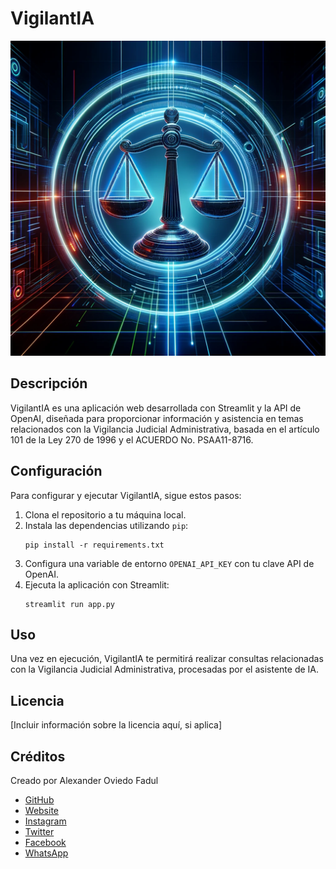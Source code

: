 
# VigilantIA

![Logo de VigilantIA](https://raw.githubusercontent.com/bladealex9848/VigilantIA/main/logo.png)

## Descripción
VigilantIA es una aplicación web desarrollada con Streamlit y la API de OpenAI, diseñada para proporcionar información y asistencia en temas relacionados con la Vigilancia Judicial Administrativa, basada en el artículo 101 de la Ley 270 de 1996 y el ACUERDO No. PSAA11-8716.

## Configuración
Para configurar y ejecutar VigilantIA, sigue estos pasos:

1. Clona el repositorio a tu máquina local.
2. Instala las dependencias utilizando `pip`:
   ```
   pip install -r requirements.txt
   ```
3. Configura una variable de entorno `OPENAI_API_KEY` con tu clave API de OpenAI.
4. Ejecuta la aplicación con Streamlit:
   ```
   streamlit run app.py
   ```

## Uso
Una vez en ejecución, VigilantIA te permitirá realizar consultas relacionadas con la Vigilancia Judicial Administrativa, procesadas por el asistente de IA.

## Licencia
[Incluir información sobre la licencia aquí, si aplica]

## Créditos
Creado por Alexander Oviedo Fadul
- [GitHub](https://github.com/bladealex9848)
- [Website](https://alexander.oviedo.isabellaea.com/)
- [Instagram](https://www.instagram.com/alexander.oviedo.fadul)
- [Twitter](https://twitter.com/alexanderofadul)
- [Facebook](https://www.facebook.com/alexanderof/)
- [WhatsApp](https://api.whatsapp.com/send?phone=573015930519&text=Hola%20!Quiero%20conversar%20contigo!%20)
